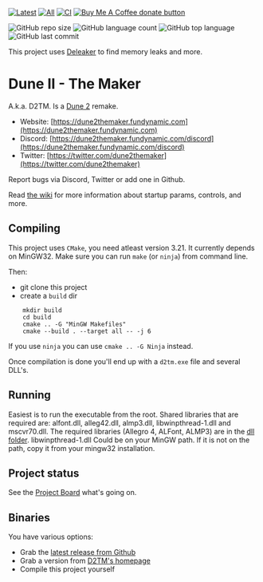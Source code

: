 [![Latest](https://img.shields.io/github/downloads/stefanhendriks/Dune-II---The-Maker/latest/total)]()
[![All](https://img.shields.io/github/downloads/stefanhendriks/Dune-II---The-Maker/total.svg)]()
[![CI](https://github.com/stefanhendriks/Dune-II---The-Maker/actions/workflows/build_cmake.yml/badge.svg)](https://github.com/stefanhendriks/Dune-II---The-Maker/actions/workflows/build_cmake.yml)
<span class="badge-buymeacoffee">
<a href="https://ko-fi.com/dune2themaker" title="Donate to this project using Buy Me A Coffee"><img src="https://img.shields.io/badge/buy%20me%20a%20coffee-donate-yellow.svg" alt="Buy Me A Coffee donate button" /></a>
</span>

![GitHub repo size](https://img.shields.io/github/repo-size/stefanhendriks/Dune-II---The-Maker?style=plastic)
![GitHub language count](https://img.shields.io/github/languages/count/stefanhendriks/Dune-II---The-Maker?style=plastic)
![GitHub top language](https://img.shields.io/github/languages/top/stefanhendriks/Dune-II---The-Maker?style=plastic)
![GitHub last commit](https://img.shields.io/github/last-commit/stefanhendriks/Dune-II---The-Maker?color=red&style=plastic)

This project uses [Deleaker](https://www.deleaker.com/) to find memory leaks and more.

Dune II - The Maker
===================
A.k.a. D2TM. Is a [Dune 2](http://en.wikipedia.org/wiki/Dune_II) remake.

- Website: [https://dune2themaker.fundynamic.com](https://dune2themaker.fundynamic.com)
- Discord: [https://dune2themaker.fundynamic.com/discord](https://dune2themaker.fundynamic.com/discord)
- Twitter: [https://twitter.com/dune2themaker](https://twitter.com/dune2themaker)

Report bugs via Discord, Twitter or add one in Github.

Read [the wiki](https://github.com/stefanhendriks/Dune-II---The-Maker/wiki) for more information about startup params, controls, and more.

## Compiling
This project uses `CMake`, you need atleast version 3.21. It currently depends
on MinGW32. Make sure you can run `make` (or `ninja`) from command line.

Then:
- git clone this project
- create a `build` dir
```
    mkdir build
    cd build
    cmake .. -G "MinGW Makefiles"
    cmake --build . --target all -- -j 6
```

If you use `ninja` you can use `cmake .. -G Ninja` instead.

Once compilation is done you'll end up with a `d2tm.exe` file and several DLL's.

## Running
Easiest is to run the executable from the root. Shared libraries that are required are: alfont.dll, alleg42.dll, almp3.dll, libwinpthread-1.dll and mscvr70.dll.
The required libraries (Allegro 4, ALFont, ALMP3) are in the [dll folder](https://github.com/stefanhendriks/Dune-II---The-Maker/tree/master/dll/mingw).
libwinpthread-1.dll Could be on your MinGW path. If it is not on the path, copy it from your mingw32 installation.

## Project status
See the [Project Board](https://github.com/stefanhendriks/Dune-II---The-Maker/projects/1) what's going on.

## Binaries
You have various options:
- Grab the [latest release from Github](https://github.com/stefanhendriks/Dune-II---The-Maker/releases)
- Grab a version from [D2TM's homepage](https://www.dune2themaker.com)
- Compile this project yourself
